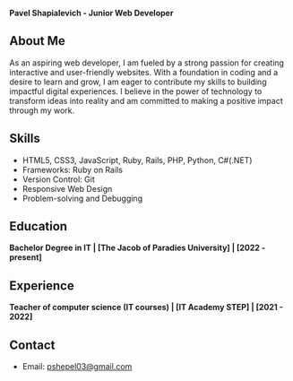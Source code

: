 **Pavel Shapialevich - Junior Web Developer**

## About Me

As an aspiring web developer, I am fueled by a strong passion for creating interactive and user-friendly websites. With a foundation in coding and a desire to learn and grow, I am eager to contribute my skills to building impactful digital experiences. I believe in the power of technology to transform ideas into reality and am committed to making a positive impact through my work.

## Skills

- HTML5, CSS3, JavaScript, Ruby, Rails, PHP, Python, C#(.NET)
- Frameworks: Ruby on Rails
- Version Control: Git
- Responsive Web Design
- Problem-solving and Debugging

## Education

**Bachelor Degree in IT | [The Jacob of Paradies University] | [2022 - present]**

## Experience

**Teacher of computer science (IT courses) | [IT Academy STEP] | [2021 - 2022]**

## Contact

- Email: pshepel03@gmail.com


